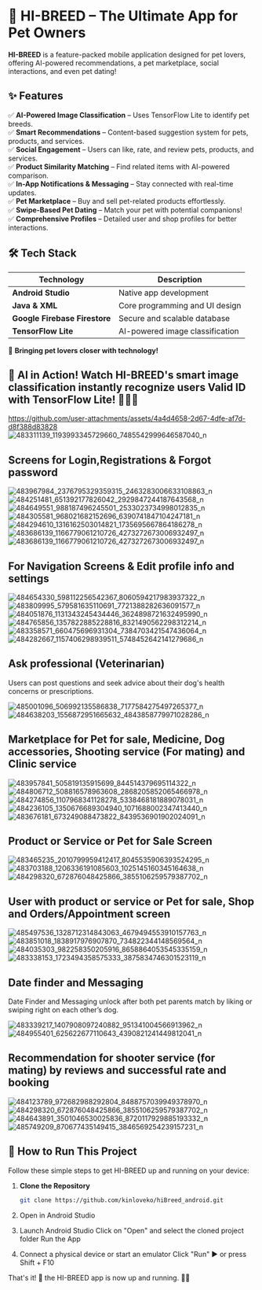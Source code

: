 # 🐾 HI-BREED – The Ultimate App for Pet Owners  

**HI-BREED** is a feature-packed mobile application designed for pet lovers, offering AI-powered recommendations, a pet marketplace, social interactions, and even pet dating!  

## ✨ Features  
✅ **AI-Powered Image Classification** – Uses TensorFlow Lite to identify pet breeds.  
✅ **Smart Recommendations** – Content-based suggestion system for pets, products, and services.  
✅ **Social Engagement** – Users can like, rate, and review pets, products, and services.  
✅ **Product Similarity Matching** – Find related items with AI-powered comparison.  
✅ **In-App Notifications & Messaging** – Stay connected with real-time updates.  
✅ **Pet Marketplace** – Buy and sell pet-related products effortlessly.  
✅ **Swipe-Based Pet Dating** – Match your pet with potential companions!  
✅ **Comprehensive Profiles** – Detailed user and shop profiles for better interactions.  

## 🛠 Tech Stack  

| Technology               | Description                          |
|--------------------------|--------------------------------------|
| **Android Studio**       | Native app development              |
| **Java & XML**           | Core programming and UI design      |
| **Google Firebase Firestore** | Secure and scalable database     |
| **TensorFlow Lite**      | AI-powered image classification     |


🚀 **Bringing pet lovers closer with technology!**  

## 🚀 AI in Action! Watch HI-BREED's smart image classification instantly recognize users Valid ID with TensorFlow Lite! 🐶🐱✨
https://github.com/user-attachments/assets/4a4d4658-2d67-4dfe-af7d-d8f388d83828
![483311139_1193993345729660_7485542999646587040_n](https://github.com/user-attachments/assets/9c2aec21-aaf2-4b03-8e2c-9394bd1947c0)


## Screens for Login,Registrations & Forgot password

![483967984_2376795329359315_2463283006633108863_n](https://github.com/user-attachments/assets/4a5e7d46-890c-443d-ab2b-e51ab73ff834)
![484251481_651392177826042_2929847244187643568_n](https://github.com/user-attachments/assets/408e58a0-c567-44f5-b1f6-d03ff9d47392)
![484649551_988187496245501_2533023734998012835_n](https://github.com/user-attachments/assets/73e7aecb-de05-4c72-a089-0a4a4705f56c)
![484305581_968021682152696_6390741847104247181_n](https://github.com/user-attachments/assets/425e879e-d823-497f-8110-33fa3ed6c16f)
![484294610_1316162503014821_1735695667864186278_n](https://github.com/user-attachments/assets/7d60a268-9916-41a7-8481-c69680a385c2)
![483686139_1166779061210726_4273272673006932497_n](https://github.com/user-attachments/assets/edd0304c-3afc-4981-8917-5696adf23673)
![483686139_1166779061210726_4273272673006932497_n](https://github.com/user-attachments/assets/fe2dddec-2a34-43e4-a219-65364b024035)


## For Navigation Screens & Edit profile info and settings

![484654330_598112256542367_8060594217983937322_n](https://github.com/user-attachments/assets/3dd6d8ce-dee9-4720-9d95-0b215b9082db)
![483809995_579581635110691_7721388282636091577_n](https://github.com/user-attachments/assets/dd23cc42-141c-455f-99dc-2e1fe7e27c2b)
![484051876_1131343245434446_3624898721632495990_n](https://github.com/user-attachments/assets/6fa6b367-5bfa-4ff8-9fed-93c106236cd7)
![484765856_1357822885228816_8321490562298312214_n](https://github.com/user-attachments/assets/b9b09f42-59e4-413d-9185-9882a02d94a7)
![483358571_660475696931304_7384703421547436064_n](https://github.com/user-attachments/assets/939b4ddc-1c6b-4558-a976-958b1c4fa966)
![484282667_1157406298939511_5748452642141279686_n](https://github.com/user-attachments/assets/ce7fb870-c19c-40a5-aab0-c6fbe8724e6a)

## Ask professional (Veterinarian)
Users can post questions and seek advice about their dog's health concerns or prescriptions.

![485001096_506992135586838_7177584275497265377_n](https://github.com/user-attachments/assets/9309c2f0-1cd1-4422-889c-2f91b3c42076)
![484638203_1556872951665632_4843858779971028286_n](https://github.com/user-attachments/assets/b8b58d2b-2084-4df1-ae52-ac001d5604f7)

## Marketplace for Pet for sale, Medicine, Dog accessories, Shooting service (For mating) and Clinic service

![483957841_505819135915699_844514379695114322_n](https://github.com/user-attachments/assets/4fad956b-ffa8-4099-9ef3-bde5d3657afb)
![484806712_508816578963608_2868205852065466978_n](https://github.com/user-attachments/assets/c08e707f-8b61-468f-88d9-ed228ff725a9)
![484274856_1107968341128278_5338468181889078031_n](https://github.com/user-attachments/assets/856e08cf-fa36-4550-a660-4bf13294a80f)
![484236105_1350676689304940_1071688002347413440_n](https://github.com/user-attachments/assets/ed421ad1-d285-498b-9a12-e5a5921a7254)
![483676181_673249088473822_8439536901902024091_n](https://github.com/user-attachments/assets/7bf14483-7d44-4b71-a080-d15879d396e9)

## Product or Service or Pet for Sale Screen

![483465235_2010799959412417_8045535906393524295_n](https://github.com/user-attachments/assets/557a31f9-1cad-4d23-ac26-3c8ccda24fb7)
![483703188_1206336191085603_1025145160345164638_n](https://github.com/user-attachments/assets/e18527ea-b845-46ff-8c0a-8ae1adc3f048)
![484298320_672876048425866_3855106259579387702_n](https://github.com/user-attachments/assets/87aafeae-ac51-48ad-85b3-a6add070027a)

## User with product or service or Pet for sale, Shop and Orders/Appointment screen

![485497536_1328712314843063_4679494553910157763_n](https://github.com/user-attachments/assets/1bf8b5f0-f860-44ce-88f2-ff1204b67ad0)
![483851018_1838917976907870_734822344148569564_n](https://github.com/user-attachments/assets/542ee760-d3c4-42a4-b688-4bc1ffa96d5c)
![484035303_982258350205916_8658864053545335159_n](https://github.com/user-attachments/assets/59c55c73-6d2e-4319-a326-36cb2d088470)
![483338153_1723494358575333_3875834746301523119_n](https://github.com/user-attachments/assets/64362cb2-12e2-4f80-8f37-773c7ef6156f)

## Date finder and Messaging 
Date Finder and Messaging unlock after both pet parents match by liking or swiping right on each other’s dog.

![483339217_1407908097240882_951341004566913962_n](https://github.com/user-attachments/assets/089acc9d-4827-46cc-8c22-9246e7ea77df)
![484955401_625622677110643_4390821241449812041_n](https://github.com/user-attachments/assets/068b8c95-2e49-48c9-80f7-24cbc6e1024d)

## Recommendation for shooter service (for mating) by reviews and successful rate and booking

![484123789_972682988292804_8488757039949378970_n](https://github.com/user-attachments/assets/bbf578df-8f6e-492d-aa5e-705703f6105f)
![484298320_672876048425866_3855106259579387702_n](https://github.com/user-attachments/assets/d943601e-5bce-438a-80c7-728023c7cf61)
![484643891_3501046530025836_8720117929885193332_n](https://github.com/user-attachments/assets/601565ee-e236-457a-94db-9fafabf34eb5)
![485749209_870677435149415_3846569254239157231_n](https://github.com/user-attachments/assets/b4c69138-97df-4e04-a1bb-cfd4b4722abf)

## 🚀 How to Run This Project  

Follow these simple steps to get HI-BREED up and running on your device:  

1. **Clone the Repository**  
   ```sh
   git clone https://github.com/kinloveko/hiBreed_android.git

2. Open in Android Studio

3. Launch Android Studio
Click on "Open" and select the cloned project folder
Run the App

4. Connect a physical device or start an emulator
Click "Run" ▶️ or press Shift + F10

That's it! 🎉 the HI-BREED app is now up and running. 🐾✨








